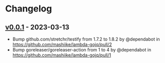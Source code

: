 # Changelog

## [v0.0.1](https://github.com/mashiike/lambda-gojq/commits/v0.0.1) - 2023-03-13
- Bump github.com/stretchr/testify from 1.7.2 to 1.8.2 by @dependabot in https://github.com/mashiike/lambda-gojq/pull/2
- Bump goreleaser/goreleaser-action from 1 to 4 by @dependabot in https://github.com/mashiike/lambda-gojq/pull/1
